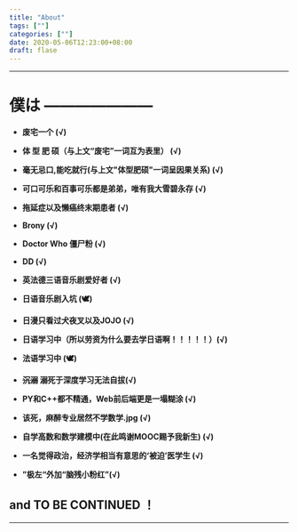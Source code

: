 ```yaml
---
title: "About"
tags: [""]
categories: [""]
date: 2020-05-06T12:23:00+08:00
draft: flase
---
```

------
# 僕は ———————
* **废宅一个 (√)**

* **体 型 肥 硕（与上文“废宅”一词互为表里） (√)**

* **毫无忌口,能吃就行(与上文"体型肥硕"一词呈因果关系) (√)**  

* **可口可乐和百事可乐都是弟弟，唯有我大雪碧永存 (√)**

* **拖延症以及懒癌终末期患者 (√)**

* **Brony (√)**

* **Doctor Who 僵尸粉 (√)**  

* **DD (√)**   

* **英法德三语音乐剧爱好者 (√)**  

* **日语音乐剧入坑 (🕊)**  

* **日漫只看过犬夜叉以及JOJO (√)**

* **日语学习中（所以劳资为什么要去学日语啊！！！！！）(√)**

* **法语学习中 (🕊)**

* **~~沉溺~~ 溺死于深度学习无法自拔(√)**

* **PY和C++都不精通，Web前后端更是一塌糊涂 (√)**

* **该死，麻醉专业居然不学数学.jpg (√)**

* **自学高数和数学建模中(在此鸣谢MOOC赐予我新生) (√)**

* **一名觉得政治，经济学相当有意思的‘被迫’医学生 (√)**

* **”极左“外加“脑残小粉红”(√)**

  
## and TO BE CONTINUED ！

------